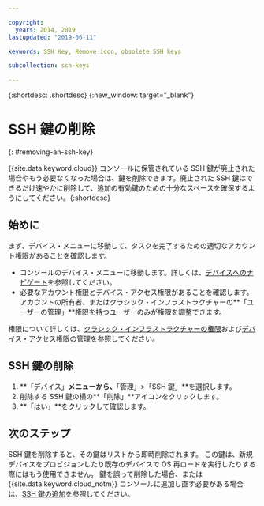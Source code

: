 ```yaml
---

copyright:
  years: 2014, 2019
lastupdated: "2019-06-11"

keywords: SSH Key, Remove icon, obsolete SSH keys

subcollection: ssh-keys

---
```


{:shortdesc: .shortdesc}
{:new_window: target="_blank"}

# SSH 鍵の削除
{: #removing-an-ssh-key}

{{site.data.keyword.cloud}} コンソールに保管されている SSH 鍵が廃止された場合やもう必要なくなった場合は、鍵を削除できます。廃止された SSH 鍵はできるだけ速やかに削除して、追加の有効鍵のための十分なスペースを確保するようにしてください。{:shortdesc}

## 始めに
まず、デバイス・メニューに移動して、タスクを完了するための適切なアカウント権限があることを確認します。

* コンソールのデバイス・メニューに移動します。詳しくは、[デバイスへのナビゲート](/docs/infrastructure/ssh-keys?topic=virtual-servers-navigating-devices)を参照してください。
* 必要なアカウント権限とデバイス・アクセス権限があることを確認します。アカウントの所有者、またはクラシック・インフラストラクチャーの**「ユーザーの管理」**権限を持つユーザーのみが権限を調整できます。

権限について詳しくは、[クラシック・インフラストラクチャーの権限](/docs/iam?topic=iam-infrapermission#infrapermission)および[デバイス・アクセス権限の管理](/docs/vsi?topic=virtual-servers-managing-device-access)を参照してください。

## SSH 鍵の削除

1. **「デバイス」**メニューから、**「管理」>「SSH 鍵」**を選択します。
2. 削除する SSH 鍵の横の**「削除」**アイコンをクリックします。
3. **「はい」**をクリックして確認します。  

## 次のステップ

SSH 鍵を削除すると、その鍵はリストから即時削除されます。 この鍵は、新規デバイスをプロビジョンしたり既存のデバイスで OS 再ロードを実行したりする際にはもう使用できません。 鍵を誤って削除した場合、または {{site.data.keyword.cloud_notm}} コンソールに追加し直す必要がある場合は、[SSH 鍵の追加](/docs/infrastructure/ssh-keys?topic=ssh-keys-adding-an-ssh-key#adding-an-ssh-key)を参照してください。
